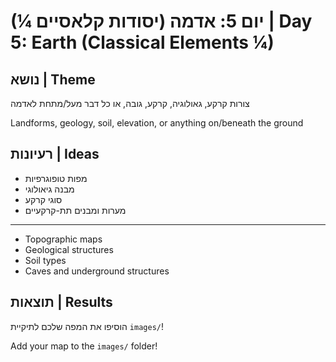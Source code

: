 # יום 5: אדמה (יסודות קלאסיים ¼) | Day 5: Earth (Classical Elements ¼)

## נושא | Theme
צורות קרקע, גאולוגיה, קרקע, גובה, או כל דבר מעל/מתחת לאדמה

Landforms, geology, soil, elevation, or anything on/beneath the ground

## רעיונות | Ideas
- מפות טופוגרפיות
- מבנה גיאולוגי
- סוגי קרקע
- מערות ומבנים תת-קרקעיים

---

- Topographic maps
- Geological structures
- Soil types
- Caves and underground structures

## תוצאות | Results
הוסיפו את המפה שלכם לתיקיית `images/`!

Add your map to the `images/` folder!
